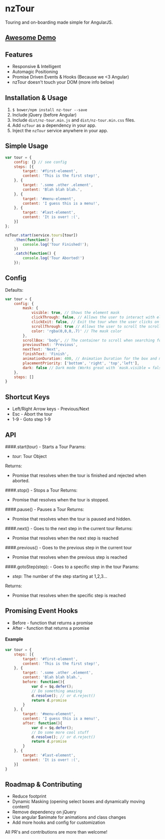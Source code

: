 # nzTour
Touring and on-boarding made simple for AngularJS.

## [Awesome Demo](http://nozzle.github.io/nzTour)

## Features

*	Responsive & Intelligent
*	Automagic Positioning
*	Promise Driven Events & Hooks (Because we <3 Angular)
*	nzTour doesn't touch your DOM (more info below)

## Installation & Usage

1.	`$ bower/npm install nz-tour --save`
2.  Include jQuery (before Angular)
3.	Include `dist/nz-tour.min.js` and `dist/nz-tour.min.css` files.
4.	Add `nzTour` as a dependency in your app.
5.	Inject the `nzTour` service anywhere in your app.

## Simple Usage

```javascript
var tour = {
	config: {} // see config
    steps: [{
        target: '#first-element',
        content: 'This is the first step!',
    }, {
        target: '.some .other .element',
        content: 'Blah blah blah.',
    }, {
        target: '#menu-element',
        content: 'I guess this is a menu!',
    }, {
        target: '#last-element',
        content: 'It is over! :(',
    }]
};

nzTour.start(service.tours[tour])
    .then(function() {
        console.log('Tour Finished!');
    })
    .catch(function() {
        console.log('Tour Aborted!')
    });

```

## Config

Defaults:
```javascript
var tour = {
	config: {
        mask: {
            visible: true, // Shows the element mask
            clickThrough: false, // Allows the user to interact with elements beneath the mask
            clickExit: false, // Exit the tour when the user clicks on the mask
            scrollThrough: true // Allows the user to scroll the scrollbox or window through the mask
            color: 'rgba(0,0,0,.7)' // The mask color
        },
        scrollBox: 'body', // The container to scroll when searching for elements
        previousText: 'Previous',
        nextText: 'Next',
        finishText: 'Finish',
        animationDuration: 400, // Animation Duration for the box and mask
        placementPriority: ['bottom', 'right', 'top','left'],
        dark: false // Dark mode (Works great with `mask.visible = false`)
    },
	steps: []
}
```

## Shortcut Keys

*   Left/Right Arrow keys - Previous/Next
*   Esc - Abort the tour
*   1-9 - Goto step 1-9

## API

####.start(tour) - Starts a Tour
Params:
*	*tour*: Tour Object

Returns:
*	Promise that resolves when the tour is finished and rejected when aborted.

####.stop() - Stops a Tour
Returns:
*	Promise that resolves when the tour is stopped.

####.pause() - Pauses a Tour
Returns:
*	Promise that resolves when the tour is paused and hidden.

####.next() - Goes to the next step in the current tour
Returns:
*	Promise that resolves when the next step is reached

####.previous() - Goes to the previous step in the current tour
*	Promise that resolves when the previous step is reached

####.gotoStep(step): - Goes to a specific step in the tour
Params:
*	*step*: The number of the step starting at 1,2,3...

Returns:
*	Promise that resolves when the specific step is reached


## Promising Event Hooks

*	Before - function that returns a promise
*	After - function that returns a promise

#### Example
```javascript
var tour = {
	steps: [{
        target: '#first-element',
        content: 'This is the first step!',
    }, {
        target: '.some .other .element',
        content: 'Blah blah blah.',
        before: function(){
        	var d = $q.defer();
        	// Do something amazing
        	d.resolve(); // or d.reject()
        	return d.promise
    	}
    }, {
        target: '#menu-element',
        content: 'I guess this is a menu!',
        after: function(){
        	var d = $q.defer();
        	// Do some more cool stuff
        	d.resolve(); // or d.reject()
        	return d.promise
    	}
    }, {
        target: '#last-element',
        content: 'It is over! :(',
    }]
}
```


## Roadmap & Contributing

*   Reduce footprint
*   Dynamic Masking (opening select boxes and dynamically moving content)
*   Remove dependency on jQuery
*   Use angular $animate for animations and class changes
*   Add more hooks and config for customization

All PR's and contributions are more than welcome!
